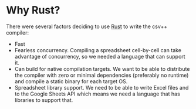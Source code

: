 # Why Rust?

There were several factors deciding to use [Rust](https://www.rust-lang.org/) to write the csv++ 
compiler:

* Fast
* Fearless concurrency.  Compiling a spreadsheet cell-by-cell can take advantage of concurrency,
  so we needed a language that can support it.
* Can build for native compilation targets. We want to be able to distribute the compiler with
  zero or minimal dependencies (preferably no runtime) and compile a static binary for each
  target OS.
* Spreadsheet library support.  We need to be able to write Excel files and to the Google Sheets
  API which means we need a language that has libraries to support that.
